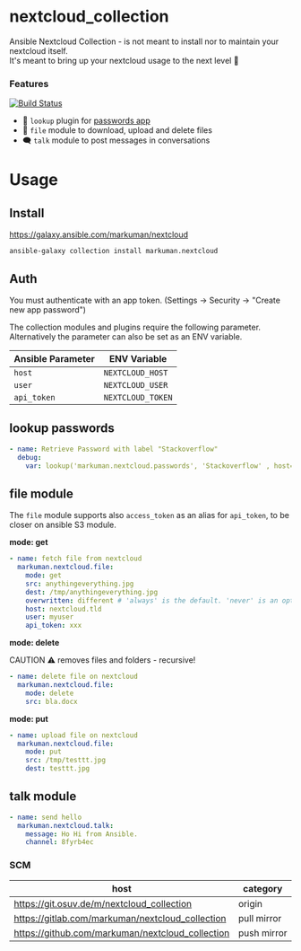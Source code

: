 # nextcloud_collection

Ansible Nextcloud Collection - is not meant to install nor to maintain your nextcloud itself.  
It's meant to bring up your nextcloud usage to the next level 🚀

### Features

[![Build Status](https://drone.osuv.de/api/badges/m/nextcloud_collection/status.svg)](https://drone.osuv.de/m/nextcloud_collection)

* 🔑 `lookup` plugin for [passwords app](https://apps.nextcloud.com/apps/passwords)
* 💾 `file` module to download, upload and delete files
* 🗨 `talk` module to post messages in conversations

# Usage

## Install

https://galaxy.ansible.com/markuman/nextcloud

`ansible-galaxy collection install markuman.nextcloud`

## Auth

You must authenticate with an app token. (Settings -> Security -> "Create new app password")

The collection modules and plugins require the following parameter. Alternatively the parameter can also be set as an ENV variable.

| **Ansible Parameter** | **ENV Variable** |
| --- | --- |
| `host` | `NEXTCLOUD_HOST` |
| `user` | `NEXTCLOUD_USER` |
| `api_token` | `NEXTCLOUD_TOKEN` |

## lookup passwords

```yml
- name: Retrieve Password with label "Stackoverflow"
  debug:
    var: lookup('markuman.nextcloud.passwords', 'Stackoverflow' , host='nextcloud.tld', user='ansible', api_token='some-token')
```

## file module

The `file` module supports also `access_token` as an alias for `api_token`, to be closer on ansible S3 module.

**mode: get**
```yml
- name: fetch file from nextcloud
  markuman.nextcloud.file:
    mode: get
    src: anythingeverything.jpg
    dest: /tmp/anythingeverything.jpg
    overwritten: different # 'always' is the default. 'never' is an option too.
    host: nextcloud.tld
    user: myuser
    api_token: xxx
```

**mode: delete**

CAUTION ⚠ removes files and folders - recursive!

```yml
- name: delete file on nextcloud
  markuman.nextcloud.file:
    mode: delete
    src: bla.docx
```

**mode: put**

```yml
- name: upload file on nextcloud
  markuman.nextcloud.file:
    mode: put
    src: /tmp/testtt.jpg
    dest: testtt.jpg
```

## talk module

```yml
- name: send hello
  markuman.nextcloud.talk:
    message: Ho Hi from Ansible.
    channel: 8fyrb4ec
```

### SCM

| **host** | **category** |
| --- | --- |
| https://git.osuv.de/m/nextcloud_collection | origin |
| https://gitlab.com/markuman/nextcloud_collection | pull mirror |
| https://github.com/markuman/nextcloud_collection | push mirror |
